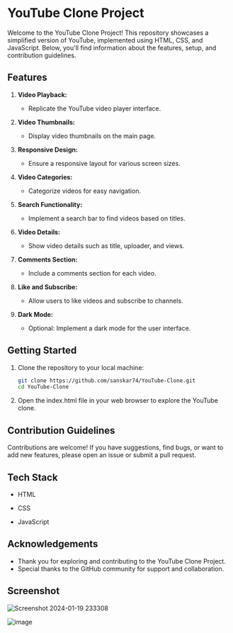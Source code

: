 
# YouTube Clone Project

Welcome to the YouTube Clone Project! This repository showcases a simplified version of YouTube, implemented using HTML, CSS, and JavaScript. Below, you'll find information about the features, setup, and contribution guidelines.

## Features

1. **Video Playback:**
   - Replicate the YouTube video player interface.

2. **Video Thumbnails:**
   - Display video thumbnails on the main page.

3. **Responsive Design:**
   - Ensure a responsive layout for various screen sizes.

4. **Video Categories:**
   - Categorize videos for easy navigation.

5. **Search Functionality:**
   - Implement a search bar to find videos based on titles.

6. **Video Details:**
   - Show video details such as title, uploader, and views.

7. **Comments Section:**
   - Include a comments section for each video.

8. **Like and Subscribe:**
   - Allow users to like videos and subscribe to channels.

9. **Dark Mode:**
   - Optional: Implement a dark mode for the user interface.

## Getting Started

1. Clone the repository to your local machine:

   ```bash
   git clone https://github.com/sanskar74/YouTube-Clone.git
   cd YouTube-Clone
2.  Open the index.html file in your web browser to explore the YouTube clone.

## Contribution Guidelines

Contributions are welcome! If you have suggestions, find bugs, or want to add new features, please open an issue or submit a pull request.

## Tech Stack

- HTML

- CSS

- JavaScript
## Acknowledgements

 - Thank you for exploring and contributing to the YouTube Clone Project.
 - Special thanks to the GitHub community for support and collaboration.

## Screenshot


![Screenshot 2024-01-19 233308](https://github.com/sanskar74/youtube-clone/assets/117890001/4b2165c9-d755-463d-ac9f-0b5147a881ca)




![image](https://github.com/sanskar74/youtube-clone/assets/117890001/86808c15-e952-4b74-940b-a072fc3a48c2)
